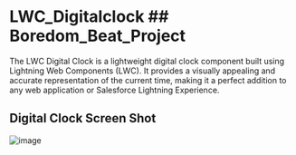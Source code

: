 # LWC_Digitalclock ## Boredom_Beat_Project
The LWC Digital Clock is a lightweight digital clock component built using Lightning Web Components (LWC). It provides a visually appealing and accurate representation of the current time, making it a perfect addition to any web application or Salesforce Lightning Experience.
## Digital Clock Screen Shot
![image](https://github.com/Sanket009/LWC_Digitalclock/assets/68915135/f5207863-9051-410e-8e9e-d30ef096543b)
